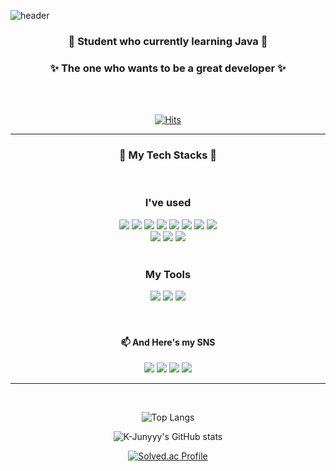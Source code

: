 ![header](https://capsule-render.vercel.app/api?type=slice&text=JunGyu_%Park&amp;desc='s%20GitHub&amp;descAlign=94&amp;descAlignY=40&fontColor=ECD53F&fontAlign=80&fontAlignY=20&fontSize=50&rotate=7&animation=twinkling&color=222225 )

<div align="center"> 
  
### 🌱 Student who currently learning Java 🌱

### ✨ The one who wants to be a great developer ✨

<br>
<br>
  
[![Hits](https://hits.seeyoufarm.com/api/count/incr/badge.svg?url=https%3A%2F%2Fgithub.com%2Fjunkue20%2Fhit-counter&count_bg=%23FB3838&title_bg=%23333333&icon=&icon_color=%23E7E7E7&title=Today%27s+Hits&edge_flat=false)](https://hits.seeyoufarm.com)

<hr/>

### 🎨 My Tech Stacks 🎨
<br>
  
### I've used
  
<img src="https://img.shields.io/badge/JAVA-007396?style=for-the-badge&logo=Java&logoColor=white">
<img src="https://img.shields.io/badge/Spring Boot-6DB33F?style=for-the-badge&logo=Spring&logoColor=white">
<img src="https://img.shields.io/badge/Node.js-3e803c?style=for-the-badge&logo=Node.js&logoColor=white">
<img src="https://img.shields.io/badge/HTML5-E34F26?style=for-the-badge&logo=HTML5&logoColor=white">
<img src="https://img.shields.io/badge/CSS3-1572B6?style=for-the-badge&logo=CSS3&logoColor=white">
<img src="https://img.shields.io/badge/Javascript-F7DF1E?style=for-the-badge&logo=JavaScript&logoColor=white">
<img src="https://img.shields.io/badge/jQuery-0769AD?style=for-the-badge&logo=jQuery&logoColor=white">
<img src="https://img.shields.io/badge/Bootstrap-7952B3?style=for-the-badge&logo=Bootstrap&logoColor=white"><br>
<img src="https://img.shields.io/badge/oracle-f80000?style=for-the-badge&logo=oracle&logoColor=white">
<img src="https://img.shields.io/badge/mongoDB-47A248?style=for-the-badge&logo=mongoDB&logoColor=white">
<img src="https://img.shields.io/badge/apache tomcat-F8DC75?style=for-the-badge&logo=apache tomcat&logoColor=black">

  
<!-- 언어 추가할땐 이 코드 사용! <img src="https://img.shields.io/badge/표시할이름-색상?style=for-the-badge&logo=기술스택아이콘&logoColor=white"> -->


<br>
<br>

### My Tools
<img src="https://img.shields.io/badge/eclipse_IDE-2C2255?style=for-the-badge&logo=Eclipse&logoColor=white">
<img src="https://img.shields.io/badge/VSCode-007ACC?style=for-the-badge&logo=VisualStudioCode&logoColor=white">
<img src="https://img.shields.io/badge/github-222222?style=for-the-badge&logo=github&logoColor=white">

<br>
<br>
<br>
  
#### 📫 And Here's my SNS
  
<a href="https://www.notion.so/junkue20/KEEP-GOING-s-PORTFOLIO-53b944a6cd464cd6bf28da39db3eccb0" target="_blank"><img src="https://img.shields.io/badge/Portfolio-000000?style=squrae-flat&logo=Notion&logoColor=white"/></a>
<a href="https://blog.naver.com/junkue17" target="_blank"><img src="https://img.shields.io/badge/Blog-03C75A?style=square-flat&logo=Naver&logoColor=white"/></a>
<a href="https://velog.io/@junkue20" target="_blank"><img src="https://img.shields.io/badge/Velog-20C997?style=square-flat&logo=Velog&logoColor=white"/></a>
<a href="https://www.instagram.com/junkue20/" target="_blank"><img src="https://img.shields.io/badge/Instagram-E4405F?style=square-flat&logo=Instagram&logoColor=white"/></a>
<!-- sns 추가할땐 이 코드 사용! <a href="버튼을 눌렀을 때 이동할 링크" target="_blank"><img src="https://img.shields.io/badge/뱃지레이블-배경색?style=뱃지모양&logo=로고&logoColor=로고색상"/></a> -->
  
<hr/>
  
<br>
  
  
![Top Langs](https://github-readme-stats.vercel.app/api/top-langs/?username=junkue20&layout=compact&theme=highcontrast)
  
![K-Junyyy's GitHub stats](https://github-readme-stats.vercel.app/api?username=junkue20&show_icons=true&theme=highcontrast)
  
[![Solved.ac Profile](http://mazassumnida.wtf/api/generate_badge?boj=junkue30)](https://solved.ac/junkue30)

  
</div>
